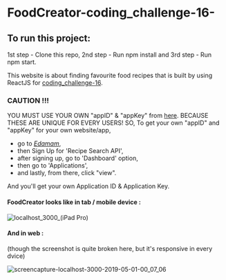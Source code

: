 # FoodCreator-coding_challenge-16-

## To run this project:
1st step - Clone this repo,
2nd step - Run npm install and
3rd step - Run npm start.


This website is about finding favourite food recipes that is built by using ReactJS for [coding_challenge-16](https://github.com/zero-to-mastery/coding_challenge-16).

### CAUTION !!!
YOU MUST USE YOUR OWN "appID" & "appKey" from [here](https://www.edamam.com/). BECAUSE THESE ARE UNIQUE FOR EVERY USERS!
SO, To get your own "appID" and "appKey" for your own website/app,
* go to *[Edamam](https://www.edamam.com/)*,
* then Sign Up for 'Recipe Search API',
* after signing up, go to 'Dashboard' option,
* then go to 'Applications',
* and lastly, from there, click "view".

And you'll get your own Application ID & Application Key.

#### FoodCreator looks like in tab / mobile device :

![localhost_3000_(iPad Pro)](https://user-images.githubusercontent.com/43598622/57733785-29e33580-76c2-11e9-8574-f0406fed1eda.png)


#### And in web :
(though the screenshot is quite broken here, but it's responsive in every dvice)

![screencapture-localhost-3000-2019-05-01-00_07_06](https://user-images.githubusercontent.com/43598622/57733137-9e1cd980-76c0-11e9-95b1-07d779d9204e.jpg)





